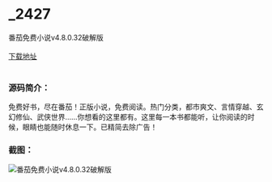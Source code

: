 # _2427
番茄免费小说v4.8.0.32破解版
<br/></br>
[下载地址](https://www.uuid2.com/2427.html "下载地址")
<br/></br>
<h3>源码简介：</h3>
<p>免费好书，尽在番茄！正版小说，免费阅读。热门分类，都市爽文、言情穿越、玄幻修仙、武侠世界……你想看的这里都有。这里每一本书都能听，让你阅读的时候，眼睛也能随时休息一下。已精简去除广告！<p>
<h3>截图：</h3>
<img src="https://www.uuid2.com/wp-content/uploads/img/202107/47f4df4104.jpg" alt="番茄免费小说v4.8.0.32破解版">

